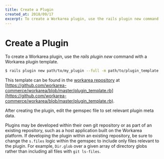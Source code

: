 ```yaml
---
title: Create a Plugin
created_at: 2018/09/17
excerpt: To create a Workarea plugin, use the rails plugin new command with a Workarea plugin template.
---
```


# Create a Plugin

To create a Workarea plugin, use the _rails plugin new_ command with a Workarea plugin template.

```bash
$ rails plugin new path/to/my_plugin --full -m path/to/plugin_template.rb --skip-spring --skip-active-record --skip-action-cable
```

This template can be found in the [workarea repository](https://github.com/workarea-commerce/workarea) at [https://github.com/workarea-commerce/workarea/blob/master/plugin_template.rb](https://github.com/workarea-commerce/workarea/blob/master/plugin_template.rb).

After creating the plugin, edit the gemspec file to set relevant plugin meta data.

Plugins may be developed within their own git repository or as part of an existing repository, such as a host application built on the Workarea platform. If developing the plugin within an existing repository, be sure to change the `s.files` logic within the gemspec to include only files relevant to the plugin. For example, `Dir.glob` over a given array of directory globs rather than including all files with `git ls-files`.
